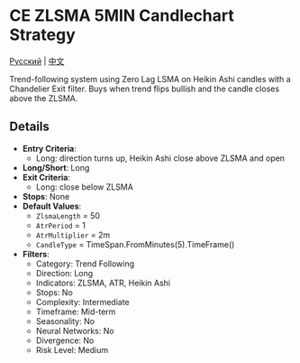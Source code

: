# CE ZLSMA 5MIN Candlechart Strategy
[Русский](README_ru.md) | [中文](README_cn.md)

Trend-following system using Zero Lag LSMA on Heikin Ashi candles with a Chandelier Exit filter. Buys when trend flips bullish and the candle closes above the ZLSMA.

## Details

- **Entry Criteria**:
  - Long: direction turns up, Heikin Ashi close above ZLSMA and open
- **Long/Short**: Long
- **Exit Criteria**:
  - Long: close below ZLSMA
- **Stops**: None
- **Default Values**:
  - `ZlsmaLength` = 50
  - `AtrPeriod` = 1
  - `AtrMultiplier` = 2m
  - `CandleType` = TimeSpan.FromMinutes(5).TimeFrame()
- **Filters**:
  - Category: Trend Following
  - Direction: Long
  - Indicators: ZLSMA, ATR, Heikin Ashi
  - Stops: No
  - Complexity: Intermediate
  - Timeframe: Mid-term
  - Seasonality: No
  - Neural Networks: No
  - Divergence: No
  - Risk Level: Medium

